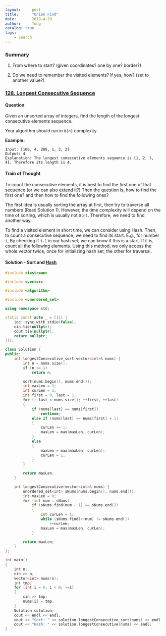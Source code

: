 ```yaml
---
layout:     post
title:      "Union Find"
date:       2019-4-29
author:     Tong
catalog: true
tags:
    - Search
---
```


### Summary

1. From where to start? (given coordinates? one by one? border?)

2. Do we need to remember the visited elements? If yes, how? (set to another value?)


### [128. Longest Consecutive Sequence](https://leetcode.com/problems/longest-consecutive-sequence/)

#### Question

Given an unsorted array of integers, find the length of the longest consecutive elements sequence.

Your algorithm should run in `O(n)` complexity.

__Example:__
```
Input: [100, 4, 200, 1, 3, 2]
Output: 4
Explanation: The longest consecutive elements sequence is [1, 2, 3, 4]. Therefore its length is 4.
```

#### Train of Thought

To count the consecutive elements, it is best to find the first one of that sequence (or we can also [extend](https://leetcode.com/problems/longest-consecutive-sequence/discuss/41088/Possibly-shortest-cpp-solution-only-6-lines.) it?) Then the question is, how to find the first one? and then how to find the following ones?

The first idea is usually sorting the array at first, then try to traverse all numbers (Read Solution 1). However, the time complexity will depend on the time of sorting, which is usually not `O(n)`. Therefore, we need to find another way.

To find a visited element in short time, we can consider using Hash. Then, to count a consecutive sequence, we need to find its start. E.g., for number `i`, By checking if `i-1` in our hash set, we can know if this is a start. If it is, count all the following elements. Using this method, we only access the whole vector twice, once for initializing hash set, the other for traversal.

#### Solution - Sort and [Hash](https://www.geeksforgeeks.org/longest-consecutive-subsequence/)
```cpp
#include <iostream>

#include <vector>

#include <algorithm>

#include <unordered_set>

using namespace std;

static const auto _ = []() {
	ios::sync_with_stdio(false);
	cin.tie(nullptr);
	cout.tie(nullptr);
	return nullptr;
}();

class Solution {
public:
	int longestConsecutive_sort(vector<int>& nums) {
		int n = nums.size();
		if (n <= 1)
			return n;

		sort(nums.begin(), nums.end());
		int maxLen = 1;
		int curLen = 1;
		int first = 0, last = 1;
		for (; last < nums.size(); ++first, ++last)
		{
			if (nums[last] == nums[first])
				continue;
			else if (nums[last] == nums[first] + 1)
			{
				curLen += 1;
				maxLen = max(maxLen, curLen);
			}
			else
			{
				maxLen = max(maxLen, curLen);
				curLen = 1;
			}
		}

		return maxLen;
	}

	int longestConsecutive(vector<int>& nums) {
		unordered_set<int> sNums(nums.begin(), nums.end());
		int maxLen = 0;
		for (int num : sNums)
			if (sNums.find(num - 1) == sNums.end())
			{
				int curLen = 1;
				while (sNums.find(++num) != sNums.end())
					++curLen;
				maxLen = max(maxLen, curLen);
			}

		return maxLen;
	}
};

int main()
{
	int n;
	cin >> n;
	vector<int> nums(n);
	int tmp;
	for (int i = 0; i < n; ++i)
	{
		cin >> tmp;
		nums[i] = tmp;
	}
	Solution solution;
	cout << endl << endl;
	cout << "Sort: " << solution.longestConsecutive_sort(nums) << endl;
	cout << "Hash: " << solution.longestConsecutive(nums) << endl;
}
```

